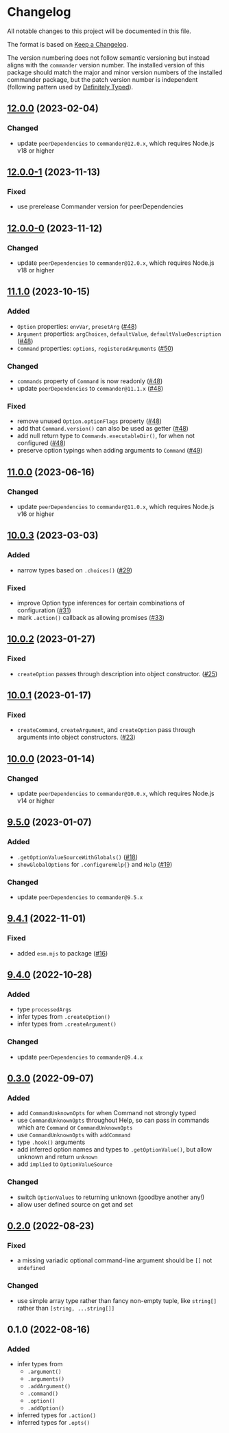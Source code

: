# Changelog

All notable changes to this project will be documented in this file.

The format is based on [Keep a Changelog](http://keepachangelog.com/en/1.0.0/).

The version numbering does not follow semantic versioning but instead aligns with the `commander` version number. The installed version of this package should match the major and minor version numbers of the installed commander package, but the patch version number is independent (following pattern used by [Definitely Typed](https://github.com/DefinitelyTyped/DefinitelyTyped#how-do-definitely-typed-package-versions-relate-to-versions-of-the-corresponding-library)).

<!-- markdownlint-disable MD024 -->
<!-- markdownlint-disable MD004 -->

## [12.0.0] (2023-02-04)

### Changed

- update `peerDependencies` to `commander@12.0.x`, which requires Node.js v18 or higher

## [12.0.0-1] (2023-11-13)

### Fixed

- use prerelease Commander version for peerDependencies

## [12.0.0-0] (2023-11-12)

### Changed

- update `peerDependencies` to `commander@12.0.x`, which requires Node.js v18 or higher

## [11.1.0] (2023-10-15)

### Added

- `Option` properties: `envVar`, `presetArg` ([#48])
- `Argument` properties: `argChoices`, `defaultValue`, `defaultValueDescription` ([#48])
- `Command` properties: `options`, `registeredArguments` ([#50])

### Changed

- `commands` property of `Command` is now readonly ([#48])
- update `peerDependencies` to `commander@11.1.x` ([#48])

### Fixed

- remove unused `Option.optionFlags` property ([#48])
- add that `Command.version()` can also be used as getter ([#48])
- add null return type to `Commands.executableDir()`, for when not configured ([#48])
- preserve option typings when adding arguments to `Command` ([#49])

## [11.0.0] (2023-06-16)

### Changed

- update `peerDependencies` to `commander@11.0.x`, which requires Node.js v16 or higher

## [10.0.3] (2023-03-03)

### Added

- narrow types based on `.choices()` ([#29])

### Fixed

- improve Option type inferences for certain combinations of configuration ([#31])
- mark `.action()` callback as allowing promises ([#33])

## [10.0.2] (2023-01-27)

### Fixed

- `createOption` passes through description into object constructor. ([#25])

## [10.0.1] (2023-01-17)

### Fixed

- `createCommand`, `createArgument`, and `createOption` pass through arguments into object constructors. ([#23])

## [10.0.0] (2023-01-14)

### Changed

- update `peerDependencies` to `commander@10.0.x`, which requires Node.js v14 or higher

## [9.5.0] (2023-01-07)

### Added

- `.getOptionValueSourceWithGlobals()` ([#18])
- `showGlobalOptions` for `.configureHelp{}` and `Help` ([#19])

### Changed

- update `peerDependencies` to `commander@9.5.x`

## [9.4.1] (2022-11-01)

### Fixed

- added `esm.mjs` to package ([#16])

## [9.4.0] (2022-10-28)

### Added

- type `processedArgs`
- infer types from `.createOption()`
- infer types from `.createArgument()`

### Changed

- update `peerDependencies` to `commander@9.4.x`

## [0.3.0] (2022-09-07)

### Added

- add `CommandUnknownOpts` for when Command not strongly typed
- use `CommandUnknownOpts` throughout Help, so can pass in commands which are `Command` or `CommandUnknownOpts`
- use `CommandUnknownOpts` with `addCommand`
- type `.hook()` arguments
- add inferred option names and types to `.getOptionValue()`, but allow unknown and return `unknown`
- add `implied` to `OptionValueSource`

### Changed

- switch `OptionValues` to returning unknown (goodbye another any!)
- allow user defined source on get and set

## [0.2.0] (2022-08-23)

### Fixed

- a missing variadic optional command-line argument should be `[]` not `undefined`

### Changed

- use simple array type rather than fancy non-empty tuple, like `string[]` rather than `[string, ...string[]]`

## 0.1.0 (2022-08-16)

### Added

- infer types from
  - `.argument()`
  - `.arguments()`
  - `.addArgument()`
  - `.command()`
  - `.option()`
  - `.addOption()`
- inferred types for `.action()`
- inferred types for `.opts()`

[12.0.0]: https://github.com/commander-js/extra-typings/compare/v12.0.0...v11.0.0
[12.0.0-1]: https://github.com/commander-js/extra-typings/compare/v12.0.0-0...v12.0.0-1
[12.0.0-0]: https://github.com/commander-js/extra-typings/compare/v11.1.0...v12.0.0-0
[11.1.0]: https://github.com/commander-js/extra-typings/compare/v11.0.0...v11.1.0
[11.0.0]: https://github.com/commander-js/extra-typings/compare/v10.0.3...v11.0.0
[10.0.3]: https://github.com/commander-js/extra-typings/compare/v10.0.2...v10.0.3
[10.0.2]: https://github.com/commander-js/extra-typings/compare/v10.0.1...v10.0.2
[10.0.1]: https://github.com/commander-js/extra-typings/compare/v10.0.0...v10.0.1
[10.0.0]: https://github.com/commander-js/extra-typings/compare/v9.5.0...v10.0.0
[9.5.0]: https://github.com/commander-js/extra-typings/compare/v9.4.1...v9.5.0
[9.4.1]: https://github.com/commander-js/extra-typings/compare/v9.4.0...v9.4.1
[9.4.0]: https://github.com/commander-js/extra-typings/compare/v0.3.0...v9.4.0
[0.3.0]: https://github.com/commander-js/extra-typings/compare/v0.2.0...v0.3.0
[0.2.0]: https://github.com/commander-js/extra-typings/compare/v0.1.0...v0.2.0

[#16]: https://github.com/commander-js/extra-typings/pull/16
[#18]: https://github.com/commander-js/extra-typings/pull/18
[#19]: https://github.com/commander-js/extra-typings/pull/19
[#23]: https://github.com/commander-js/extra-typings/pull/23
[#25]: https://github.com/commander-js/extra-typings/pull/25
[#29]: https://github.com/commander-js/extra-typings/pull/29
[#31]: https://github.com/commander-js/extra-typings/pull/31
[#33]: https://github.com/commander-js/extra-typings/pull/33
[#48]: https://github.com/commander-js/extra-typings/pull/48
[#49]: https://github.com/commander-js/extra-typings/pull/49
[#50]: https://github.com/commander-js/extra-typings/pull/50
